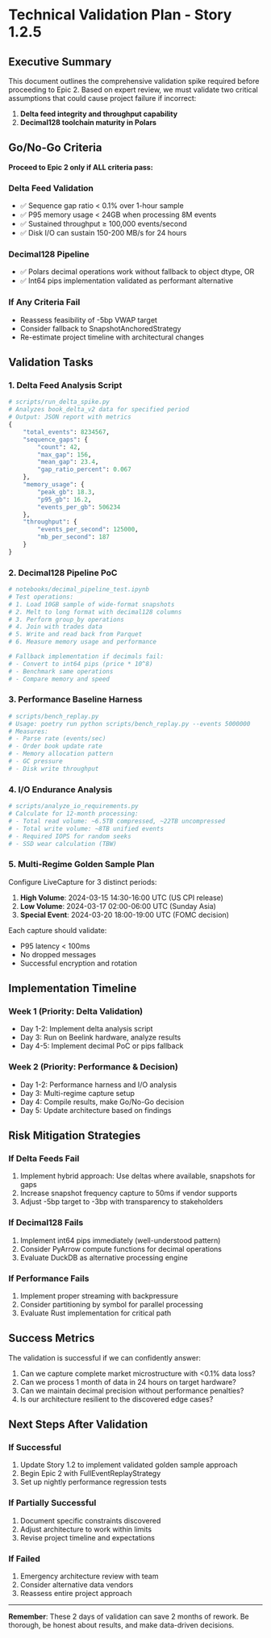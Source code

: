 # Technical Validation Plan - Story 1.2.5

## Executive Summary

This document outlines the comprehensive validation spike required before proceeding to Epic 2. Based on expert review, we must validate two critical assumptions that could cause project failure if incorrect:

1. **Delta feed integrity and throughput capability**
2. **Decimal128 toolchain maturity in Polars**

## Go/No-Go Criteria

**Proceed to Epic 2 only if ALL criteria pass:**

### Delta Feed Validation
- ✅ Sequence gap ratio < 0.1% over 1-hour sample
- ✅ P95 memory usage < 24GB when processing 8M events
- ✅ Sustained throughput ≥ 100,000 events/second
- ✅ Disk I/O can sustain 150-200 MB/s for 24 hours

### Decimal128 Pipeline
- ✅ Polars decimal operations work without fallback to object dtype, OR
- ✅ Int64 pips implementation validated as performant alternative

### If Any Criteria Fail
- Reassess feasibility of -5bp VWAP target
- Consider fallback to SnapshotAnchoredStrategy
- Re-estimate project timeline with architectural changes

## Validation Tasks

### 1. Delta Feed Analysis Script
```python
# scripts/run_delta_spike.py
# Analyzes book_delta_v2 data for specified period
# Output: JSON report with metrics
{
    "total_events": 8234567,
    "sequence_gaps": {
        "count": 42,
        "max_gap": 156,
        "mean_gap": 23.4,
        "gap_ratio_percent": 0.067
    },
    "memory_usage": {
        "peak_gb": 18.3,
        "p95_gb": 16.2,
        "events_per_gb": 506234
    },
    "throughput": {
        "events_per_second": 125000,
        "mb_per_second": 187
    }
}
```

### 2. Decimal128 Pipeline PoC
```python
# notebooks/decimal_pipeline_test.ipynb
# Test operations:
# 1. Load 10GB sample of wide-format snapshots
# 2. Melt to long format with decimal128 columns
# 3. Perform group_by operations
# 4. Join with trades data
# 5. Write and read back from Parquet
# 6. Measure memory usage and performance

# Fallback implementation if decimals fail:
# - Convert to int64 pips (price * 10^8)
# - Benchmark same operations
# - Compare memory and speed
```

### 3. Performance Baseline Harness
```python
# scripts/bench_replay.py
# Usage: poetry run python scripts/bench_replay.py --events 5000000
# Measures:
# - Parse rate (events/sec)
# - Order book update rate
# - Memory allocation pattern
# - GC pressure
# - Disk write throughput
```

### 4. I/O Endurance Analysis
```python
# scripts/analyze_io_requirements.py
# Calculate for 12-month processing:
# - Total read volume: ~6.5TB compressed, ~22TB uncompressed
# - Total write volume: ~8TB unified events
# - Required IOPS for random seeks
# - SSD wear calculation (TBW)
```

### 5. Multi-Regime Golden Sample Plan
Configure LiveCapture for 3 distinct periods:
1. **High Volume**: 2024-03-15 14:30-16:00 UTC (US CPI release)
2. **Low Volume**: 2024-03-17 02:00-06:00 UTC (Sunday Asia)
3. **Special Event**: 2024-03-20 18:00-19:00 UTC (FOMC decision)

Each capture should validate:
- P95 latency < 100ms
- No dropped messages
- Successful encryption and rotation

## Implementation Timeline

### Week 1 (Priority: Delta Validation)
- Day 1-2: Implement delta analysis script
- Day 3: Run on Beelink hardware, analyze results
- Day 4-5: Implement decimal PoC or pips fallback

### Week 2 (Priority: Performance & Decision)
- Day 1-2: Performance harness and I/O analysis
- Day 3: Multi-regime capture setup
- Day 4: Compile results, make Go/No-Go decision
- Day 5: Update architecture based on findings

## Risk Mitigation Strategies

### If Delta Feeds Fail
1. Implement hybrid approach: Use deltas where available, snapshots for gaps
2. Increase snapshot frequency capture to 50ms if vendor supports
3. Adjust -5bp target to -3bp with transparency to stakeholders

### If Decimal128 Fails
1. Implement int64 pips immediately (well-understood pattern)
2. Consider PyArrow compute functions for decimal operations
3. Evaluate DuckDB as alternative processing engine

### If Performance Fails
1. Implement proper streaming with backpressure
2. Consider partitioning by symbol for parallel processing
3. Evaluate Rust implementation for critical path

## Success Metrics

The validation is successful if we can confidently answer:
1. Can we capture complete market microstructure with <0.1% data loss?
2. Can we process 1 month of data in 24 hours on target hardware?
3. Can we maintain decimal precision without performance penalties?
4. Is our architecture resilient to the discovered edge cases?

## Next Steps After Validation

### If Successful
1. Update Story 1.2 to implement validated golden sample approach
2. Begin Epic 2 with FullEventReplayStrategy
3. Set up nightly performance regression tests

### If Partially Successful
1. Document specific constraints discovered
2. Adjust architecture to work within limits
3. Revise project timeline and expectations

### If Failed
1. Emergency architecture review with team
2. Consider alternative data vendors
3. Reassess entire project approach

---

**Remember**: These 2 days of validation can save 2 months of rework. Be thorough, be honest about results, and make data-driven decisions.
